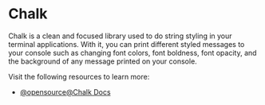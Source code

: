 # Chalk

Chalk is a clean and focused library used to do string styling in your terminal applications. With it, you can print different styled messages to your console such as changing font colors, font boldness, font opacity, and the background of any message printed on your console.

Visit the following resources to learn more:

- [@opensource@Chalk Docs](https://github.com/chalk/chalk#readme)